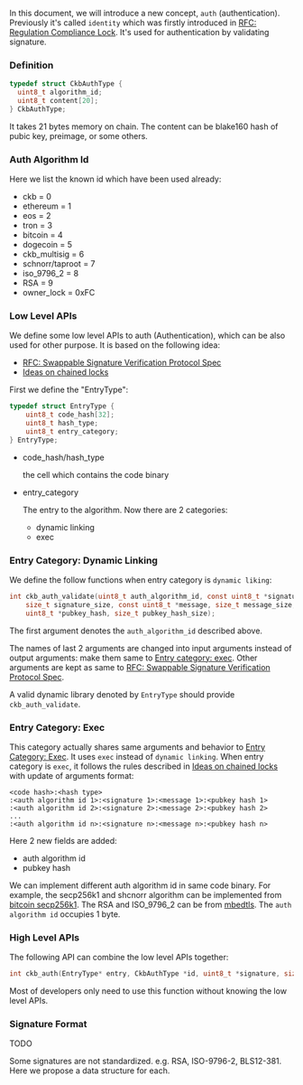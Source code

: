 In this document, we will introduce a new concept, `auth` (authentication).
Previously it's called `identity` which was firstly introduced in [RFC: Regulation Compliance Lock](https://talk.nervos.org/t/rfc-regulation-compliance-lock/5788).
It's used for authentication by validating signature.

### Definition

```C
typedef struct CkbAuthType {
  uint8_t algorithm_id;
  uint8_t content[20];
} CkbAuthType;

```
It takes 21 bytes memory on chain. The content can be blake160 hash of pubic key, preimage, or some others. 

### Auth Algorithm Id
Here we list the known id which have been used already:
- ckb = 0
- ethereum = 1
- eos = 2
- tron = 3
- bitcoin = 4
- dogecoin = 5
- ckb_multisig = 6
- schnorr/taproot = 7
- iso_9796_2 = 8
- RSA = 9
- owner_lock = 0xFC


### Low Level APIs

We define some low level APIs to auth (Authentication), which can be also used for other purpose.
It is based on the following idea:
* [RFC: Swappable Signature Verification Protocol Spec](https://talk.nervos.org/t/rfc-swappable-signature-verification-protocol-spec/4802)
* [Ideas on chained locks](https://talk.nervos.org/t/ideas-on-chained-locks/5887)

First we define the "EntryType":
```C
typedef struct EntryType {
    uint8_t code_hash[32];
    uint8_t hash_type;
    uint8_t entry_category;
} EntryType;
```

* code_hash/hash_type

  the cell which contains the code binary
* entry_category

  The entry to the algorithm. Now there are 2 categories:
  - dynamic linking
  - exec

### Entry Category: Dynamic Linking
We define the follow functions when entry category is `dynamic liking`:
```C
int ckb_auth_validate(uint8_t auth_algorithm_id, const uint8_t *signature,
    size_t signature_size, const uint8_t *message, size_t message_size,
    uint8_t *pubkey_hash, size_t pubkey_hash_size);
```
The first argument denotes the `auth_algorithm_id` described above.

The names of last 2 arguments are changed into input arguments instead of output arguments: make them same to [Entry category: exec](#entry-category-exec). 
Other arguments are kept as same to [RFC: Swappable Signature Verification Protocol Spec](https://talk.nervos.org/t/rfc-swappable-signature-verification-protocol-spec/4802).

A valid dynamic library denoted by `EntryType` should provide `ckb_auth_validate`.

### Entry Category: Exec

This category actually shares same arguments and behavior to [Entry Category: Exec](#entry-category-exec). It uses `exec` instead of `dynamic linking`. When entry category is `exec`, it follows the rules described in [Ideas on chained locks](https://talk.nervos.org/t/ideas-on-chained-locks/5887) with update of arguments format:

```text
<code hash>:<hash type>
:<auth algorithm id 1>:<signature 1>:<message 1>:<pubkey hash 1>
:<auth algorithm id 2>:<signature 2>:<message 2>:<pubkey hash 2>
...
:<auth algorithm id n>:<signature n>:<message n>:<pubkey hash n>
```
Here 2 new fields are added:
- auth algorithm id
- pubkey hash

We can implement different auth algorithm id in same code binary. For example, the secp256k1 and shcnorr algorithm can be implemented from [bitcoin secp256k1](https://github.com/bitcoin-core/secp256k1). The RSA and ISO_9796_2 can be from [mbedtls](https://github.com/ARMmbed/mbedtls). The `auth algorithm id` occupies 1 byte.

### High Level APIs
The following API can combine the low level APIs together:
```C
int ckb_auth(EntryType* entry, CkbAuthType *id, uint8_t *signature, size_t signature_size, const uint8_t *message32)
```
Most of developers only need to use this function without knowing the low level APIs.


### Signature Format

TODO

Some signatures are not standardized. e.g. RSA, ISO-9796-2, BLS12-381. Here we propose a data structure for each.
